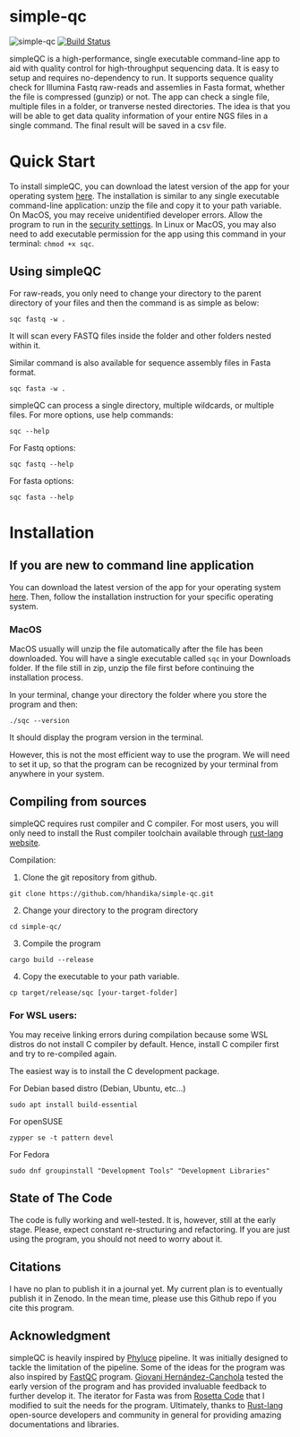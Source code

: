 # simple-qc
![simple-qc](https://github.com/hhandika/simple-qc/workflows/simple-qc/badge.svg)
[![Build Status](https://www.travis-ci.com/hhandika/simple-qc.svg?branch=main)](https://www.travis-ci.com/hhandika/simple-qc)


simpleQC is a high-performance, single executable command-line app to aid with quality control for high-throughput sequencing data. It is easy to setup and requires no-dependency to run. It supports sequence quality check for Illumina Fastq raw-reads and assemlies in Fasta format, whether the file is compressed (gunzip) or not. The app can check a single file, multiple files in a folder, or tranverse nested directories. The idea is that you will be able to get data quality information of your entire NGS files in a single command. The final result will be saved in a csv file.

# Quick Start
To install simpleQC, you can download the latest version of the app for your operating system [here](https://github.com/hhandika/simple-qc/releases). The installation is similar to any single executable command-line application: unzip the file and copy it to your path variable. On MacOS, you may receive unidentified developer errors. Allow the program to run in the [security settings](https://support.apple.com/en-us/HT202491). In Linux or MacOS, you may also need to add executable permission for the app using this command in your terminal: `chmod +x sqc`.

## Using simpleQC

For raw-reads, you only need to change your directory to the parent directory of your files and then the command is as simple as below:

```
sqc fastq -w .
```

It will scan every FASTQ files inside the folder and other folders nested within it. 

Similar command is also available for sequence assembly files in Fasta format.

```
sqc fasta -w .
```

simpleQC can process a single directory, multiple wildcards, or multiple files. For more options, use help commands:

```
sqc --help
```

For Fastq options:

```
sqc fastq --help
```

For fasta options:

```
sqc fasta --help
```

# Installation
## If you are new to command line application
You can download the latest version of the app for your operating system [here](https://github.com/hhandika/simple-qc/releases). Then, follow the installation instruction for your specific operating system.

### MacOS
MacOS usually will unzip the file automatically after the file has been downloaded. You will have a single executable called `sqc` in your Downloads folder. If the file still in zip, unzip the file first before continuing the installation process. 

In your terminal, change your directory the folder where you store the program and then:

```
./sqc --version
```
It should display the program version in the terminal.

However, this is not the most efficient way to  use the program. We will need to set it up, so that the program can be recognized by your terminal from anywhere in your system. 


## Compiling from sources
simpleQC requires rust compiler and C compiler. For most users, you will only need to install the Rust compiler toolchain available through [rust-lang website](https://www.rust-lang.org/tools/install).  

Compilation:

1. Clone the git repository from github.

```
git clone https://github.com/hhandika/simple-qc.git
```

2. Change your directory to the program directory

```
cd simple-qc/
```

3. Compile the program

```
cargo build --release
```

4. Copy the executable to your path variable. 

```
cp target/release/sqc [your-target-folder]
```

### For WSL users:

You may receive linking errors during compilation because some WSL distros do not install C compiler by default. Hence, install C compiler first and try to re-compiled again. 

The easiest way is to install the C development package. 

For Debian based distro (Debian, Ubuntu, etc...)
```
sudo apt install build-essential
```

For openSUSE
```
zypper se -t pattern devel
```

For Fedora
```
sudo dnf groupinstall "Development Tools" "Development Libraries"
```

## State of The Code
The code is fully working and well-tested. It is, however, still at the early stage. Please, expect constant re-structuring and refactoring. If you are just using the program, you should not need to worry about it. 

## Citations
I have no plan to publish it in a journal yet. My current plan is to eventually publish it in Zenodo. In the mean time, please use this Github repo if you cite this program.

## Acknowledgment
simpleQC is heavily inspired by [Phyluce](https://phyluce.readthedocs.io/en/latest/) pipeline. It was initially designed to tackle the limitation of the pipeline. Some of the ideas for the program was also inspired by [FastQC](https://www.bioinformatics.babraham.ac.uk/projects/fastqc/) program.  [Giovani Hernández-Canchola](https://scholar.google.com/citations?hl=en&user=B6rbNOEAAAAJ&view_op=list_works) tested the early version of the program and has provided invaluable feedback to further develop it. The iterator for Fasta was from [Rosetta Code](https://rosettacode.org/wiki/FASTA_format#Rust) that I modified to suit the needs for the program. Ultimately, thanks to [Rust-lang](https://www.rust-lang.org/) open-source developers and community in general for providing amazing documentations and libraries. 
